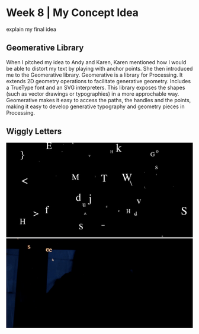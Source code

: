 # Week 8 | My Concept Idea
explain my final idea

## Geomerative Library
When I pitched my idea to Andy and Karen, Karen mentioned how I would be able to distort my text by playing with anchor points. She then introduced me to the Geomerative library. Geomerative is a library for Processing. It extends 2D geometry operations to facilitate generative geometry. Includes a TrueType font and an SVG interpreters. This library exposes the shapes (such as vector drawings or typographies) in a more approchable way. Geomerative makes it easy to access the paths, the handles and the points, making it easy to develop generative typography and geometry pieces in Processing.


## Wiggly Letters
<img src = "wigglyletters.JPG"> 
<img src = "1.gif">

